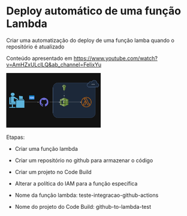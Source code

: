 # Deploy automático de uma função Lambda

Criar uma automatização do deploy de uma função lamba quando o repositório é atualizado

Conteúdo apresentado em https://www.youtube.com/watch?v=AmHZxULclLQ&ab_channel=FelixYu

<img src = https://github.com/LeonardoDonatoNunes/deploy_automatico_aws_lambda/blob/main/esquemaAutomatizacaoDeployLambda.png width=50%>

Etapas:

* Criar uma função lambda 

* Criar um repositório no github para armazenar o código

* Criar um projeto no Code Build

* Alterar a política do IAM para a função específica


* Nome da função lambda: teste-integracao-github-actions
* Nome do projeto do Code Build: github-to-lambda-test

